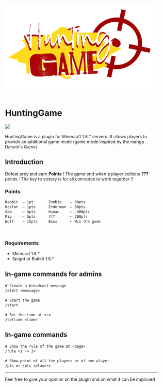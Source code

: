 ![](https://raw.githubusercontent.com/Wongt8/HuntingGame/main/img/huntingGameLogo.png "Banner")


# HuntingGame
<img src="https://img.shields.io/badge/Java-Maven-brightgreen.svg?style=plastic">

HuntingGame is a plugin for Minecraft 1.8.* servers. It allows players to provide an additional game mode (game mode inspired by the manga Darwin's Game)



## Introduction
Defeat prey and earn **Points** ! The game end when a player collects **???** points !
The key to victory is for all comrades to work together !!

### Points
    Rabbit  ➸ 1pt       Zombie    ➸ 30pts
    Ocelot  ➸ 1pts      Enderman  ➸ 50pts
    Cow     ➸ 3pts      Human     ➸ -300pts
    Pig     ➸ 5pts      ???       ➸ 200pts
    Wolf    ➸ 15pts     Boss      ➸ Win the game

</br>

### Requirements
* Minecrat 1.8.*
* Spigot or Bukkit 1.8.*

## In-game commands for admins

    # Create a broadcast message
    /alert <message>

    # Start the game
    /start

    # Set the time at x:x
    /settime <time>

## In-game commands

    # Show the rule of the game at <page>
    /rule <1 -> 3>

    # Show point of all the players or of one player
    /pts or /pts <player>


----

Feel free to give your opinion on the plugin and on what it can be improved

